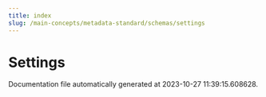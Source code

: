 ```yaml
---
title: index
slug: /main-concepts/metadata-standard/schemas/settings
---
```


# Settings

Documentation file automatically generated at 2023-10-27 11:39:15.608628.
